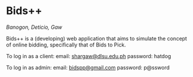 
# Bids++
_Banogon, Deticio, Gaw_

Bids++ is a (developing) web application that aims to simulate the concept of online bidding, specifically that of Bids to Pick.

To log in as a client:
email: shargaw@dlsu.edu.ph
password: hatdog

To log in as admin:
email: bidspp@gmail.com
password: p@ssword
